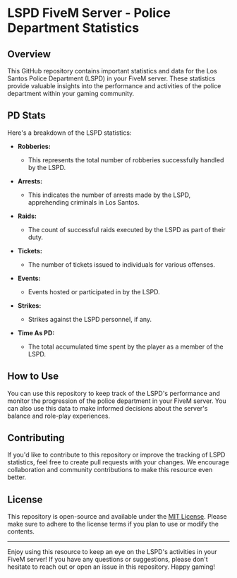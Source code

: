 # LSPD FiveM Server - Police Department Statistics

## Overview

This GitHub repository contains important statistics and data for the Los Santos Police Department (LSPD) in your FiveM server. These statistics provide valuable insights into the performance and activities of the police department within your gaming community.

## PD Stats

Here's a breakdown of the LSPD statistics:

- **Robberies:**
  - This represents the total number of robberies successfully handled by the LSPD.

- **Arrests:**
  - This indicates the number of arrests made by the LSPD, apprehending criminals in Los Santos.

- **Raids:**
  - The count of successful raids executed by the LSPD as part of their duty.

- **Tickets:**
  - The number of tickets issued to individuals for various offenses.

- **Events:**
  - Events hosted or participated in by the LSPD.

- **Strikes:**
  - Strikes against the LSPD personnel, if any.

- **Time As PD:**
  - The total accumulated time spent by the player as a member of the LSPD.

## How to Use

You can use this repository to keep track of the LSPD's performance and monitor the progression of the police department in your FiveM server. You can also use this data to make informed decisions about the server's balance and role-play experiences.

## Contributing

If you'd like to contribute to this repository or improve the tracking of LSPD statistics, feel free to create pull requests with your changes. We encourage collaboration and community contributions to make this resource even better.

## License

This repository is open-source and available under the [MIT License](LICENSE). Please make sure to adhere to the license terms if you plan to use or modify the contents.

---

Enjoy using this resource to keep an eye on the LSPD's activities in your FiveM server! If you have any questions or suggestions, please don't hesitate to reach out or open an issue in this repository. Happy gaming!
